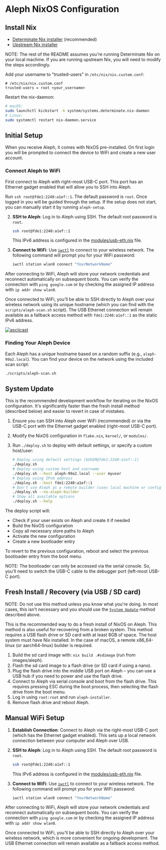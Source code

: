 # Aleph NixOS Configuration

## Install Nix

- [Determinate Nix installer](https://determinate.systems/nix-installer) (recommended)
- [Upstream Nix installer](https://nix.dev/manual/nix/2.28/installation/installing-binary#multi-user-installation)

NOTE: The rest of the README assumes you're running Determinate Nix on your local machine. If you are running upstream Nix, you will need to modify the steps accordingly.

Add your username to "trusted-users" in `/etc/nix/nix.custom.conf`:
```
# /etc/nix/nix.custom.conf
trusted-users = root <your_username>
```

Restart the nix-daemon:
```sh
# macOS:
sudo launchctl kickstart -k system/systems.determinate.nix-daemon
# Linux:
sudo systemctl restart nix-daemon.service
```

## Initial Setup

When you receive Aleph, it comes with NixOS pre-installed. On first login you will be prompted to connect the device to WiFi and create a new user account.



### Connect Aleph to WiFi
First connect to Aleph with right-most USB-C port. This port has an Ethernet gadget enabled that will allow you to SSH into Aleph.

Run `ssh root@fde1:2240:a1ef::1`. The default password is `root`. Once logged in you will be guided through the setup. If the setup does not start, you can manually start it by running `aleph-setup`.

2. **SSH to Aleph**: Log in to Aleph using SSH. The default root password is `root`.
   ```bash
   ssh root@fde1:2240:a1ef::1
   ```
   This IPv6 address is configured in the [modules/usb-eth.nix](modules/usb-eth.nix) file.

3. **Connect to WiFi**: Use [`iwctl`](https://wiki.archlinux.org/title/Iwd#Connect_to_a_network) to connect to your wireless network. The following command will prompt you for your WiFi password:
   ```bash
   iwctl station wlan0 connect "YourNetworkName"
   ```

After connecting to WiFi, Aleph will store your network credentials and reconnect automatically on subsequent boots. You can verify the connection with `ping google.com` or by checking the assigned IP address with `ip addr show wlan0`.

Once connected to WiFi, you'll be able to SSH directly to Aleph over your wireless network using its unique hostname (which you can find with the `scripts/aleph-scan.sh` script). The USB Ethernet connection will remain available as a fallback access method with `fde1:2240:a1ef::1` as the static IPv6 address.

[![asciicast](https://asciinema.org/a/716409.svg)](https://asciinema.org/a/716409)

### Finding Your Aleph Device

Each Aleph has a unique hostname based on a random suffix (e.g., `aleph-99a2.local`). You can find your device on the network using the included scan script:
```bash
./scripts/aleph-scan.sh
```

## System Update

This is the recommended development workflow for iterating on the NixOS configuration. It's significantly faster than the fresh install method (described below) and easier to revert in case of mistakes.

1. Ensure you can SSH into Aleph over WiFi (recommended) or via the USB-C port with the Ethernet gadget enabled (right-most USB-C port).

2. Modify the NixOS configuration in `flake.nix`, `kernel/`, or `modules/`.

3. Run `./deploy.sh` to deploy with default settings, or specify a custom host/user:
   ```bash
   # Deploy using default settings ($USER@fde1:2240:a1ef::1)
   ./deploy.sh
   # Deploy using custom host and username
   ./deploy.sh --host aleph-99a2.local --user myuser
   # Deploy using IPv6 address
   ./deploy.sh --host fde1:2240:a1ef::1
   # Don't use Aleph as a remote builder (uses local machine or configured builders instead)
   ./deploy.sh --no-aleph-builder
   # Show all available options
   ./deploy.sh --help
   ```

The deploy script will:
- Check if your user exists on Aleph and create it if needed
- Build the NixOS configuration
- Copy all necessary store paths to Aleph
- Activate the new configuration
- Create a new bootloader entry

To revert to the previous configuration, reboot and select the previous bootloader entry from the boot menu.

NOTE: The bootloader can only be accessed via the serial console. So, you'll need to switch the USB-C cable to the debugger port (left-most USB-C port).

## Fresh Install / Recovery (via USB / SD card)

NOTE: Do not use this method unless you know what you're doing. In most cases, this isn't necessary and you should use the [`System Update`](#system-update) method described above.

This is the recommended way to do a fresh install of NixOS on Aleph. This method is also useful for recovering from a broken system.
This method requires a USB flash drive or SD card with at least 8GB of space. The host system must have Nix installed. In the case of macOS, a remote x86_64-linux (or aarch64-linux) builder is required.

1. Build the sd card image with: `nix build .#sdimage` (run from images/aleph).
2. Flash the sd card image to a flash drive (or SD card if using a nano).
3. Plug the flash drive into the middle USB port on Aleph – you can use a USB hub if you need to power and use the flash drive.
4. Connect to Aleph via serial console and boot from the flash drive. This requires pressing ESC during the boot process, then selecting the flash drive from the boot menu.
5. Log in using `root:root` and run `aleph-installer`.
6. Remove flash drive and reboot Aleph.


## Manual WiFi Setup

1. **Establish Connection**: Connect to Aleph via the right-most USB-C port (which has the Ethernet gadget enabled). This sets up a local network connection between your computer and Aleph over USB.

2. **SSH to Aleph**: Log in to Aleph using SSH. The default root password is `root`.
   ```bash
   ssh root@fde1:2240:a1ef::1
   ```
   This IPv6 address is configured in the [modules/usb-eth.nix](modules/usb-eth.nix) file.

3. **Connect to WiFi**: Use [`iwctl`](https://wiki.archlinux.org/title/Iwd#Connect_to_a_network) to connect to your wireless network. The following command will prompt you for your WiFi password:
   ```bash
   iwctl station wlan0 connect "YourNetworkName"
   ```

After connecting to WiFi, Aleph will store your network credentials and reconnect automatically on subsequent boots. You can verify the connection with `ping google.com` or by checking the assigned IP address with `ip addr show wlan0`.

Once connected to WiFi, you'll be able to SSH directly to Aleph over your wireless network, which is more convenient for ongoing development. The USB Ethernet connection will remain available as a fallback access method.
